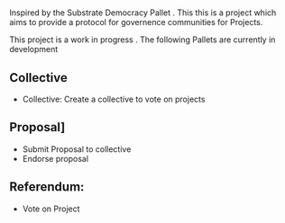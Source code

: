 
#  
Inspired by the Substrate Democracy Pallet .
This this is a project which aims to provide a protocol for governence communities for 
Projects.

This project is a work in progress . 
The following Pallets are currently in development 

## Collective  
  - Collective: Create a collective to vote on projects 

## Proposal]
-  Submit Proposal to collective 
-  Endorse proposal 

## Referendum:
- Vote on Project 
 
